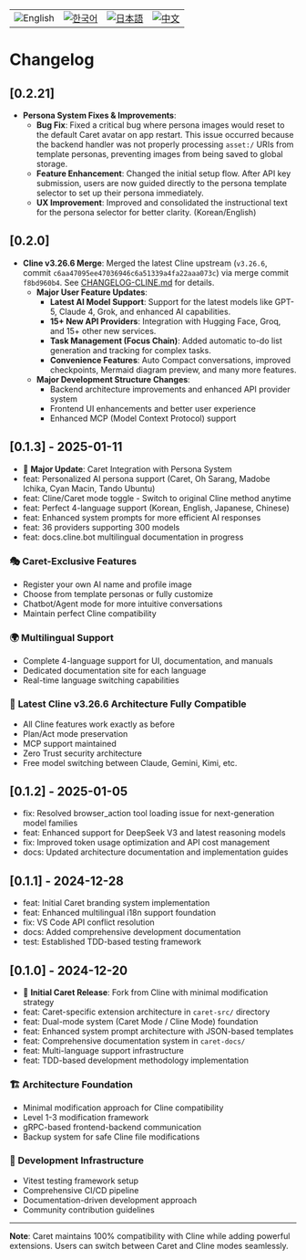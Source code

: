 <div align="center">
  <table>
    <tr>
      <td align="center">
        <img src="https://img.shields.io/badge/English-2563eb?style=for-the-badge&labelColor=1e40af" alt="English"/>
      </td>
      <td align="center">
        <a href="./caret-docs/ko/CHANGELOG.md">
          <img src="https://img.shields.io/badge/한국어-16a34a?style=for-the-badge&labelColor=15803d" alt="한국어"/>
        </a>
      </td>
      <td align="center">
        <a href="./caret-docs/ja/CHANGELOG.md">
          <img src="https://img.shields.io/badge/日本語-ea580c?style=for-the-badge&labelColor=c2410c" alt="日本語"/>
        </a>
      </td>
      <td align="center">
        <a href="./caret-docs/zh-cn/CHANGELOG.md">
          <img src="https://img.shields.io/badge/中文-dc2626?style=for-the-badge&labelColor=b91c1c" alt="中文"/>
        </a>
      </td>
    </tr>
  </table>
</div>

# Changelog

## [0.2.21]

- **Persona System Fixes & Improvements**:
  - **Bug Fix**: Fixed a critical bug where persona images would reset to the default Caret avatar on app restart. This issue occurred because the backend handler was not properly processing `asset:/` URIs from template personas, preventing images from being saved to global storage.
  - **Feature Enhancement**: Changed the initial setup flow. After API key submission, users are now guided directly to the persona template selector to set up their persona immediately.
  - **UX Improvement**: Improved and consolidated the instructional text for the persona selector for better clarity. (Korean/English)

## [0.2.0]

- **Cline v3.26.6 Merge**: Merged the latest Cline upstream (`v3.26.6`, commit `c6aa47095ee47036946c6a51339a4fa22aaa073c`) via merge commit `f8bd960b4`. See [CHANGELOG-CLINE.md](CHANGELOG-CLINE.md) for details.
  - **Major User Feature Updates**:
    - **Latest AI Model Support**: Support for the latest models like GPT-5, Claude 4, Grok, and enhanced AI capabilities.
    - **15+ New API Providers**: Integration with Hugging Face, Groq, and 15+ other new services.
    - **Task Management (Focus Chain)**: Added automatic to-do list generation and tracking for complex tasks.
    - **Convenience Features**: Auto Compact conversations, improved checkpoints, Mermaid diagram preview, and many more features.
  - **Major Development Structure Changes**:
    - Backend architecture improvements and enhanced API provider system
    - Frontend UI enhancements and better user experience
    - Enhanced MCP (Model Context Protocol) support

## [0.1.3] - 2025-01-11

- 🎉 **Major Update**: Caret Integration with Persona System
- feat: Personalized AI persona support (Caret, Oh Sarang, Madobe Ichika, Cyan Macin, Tando Ubuntu)
- feat: Cline/Caret mode toggle - Switch to original Cline method anytime
- feat: Perfect 4-language support (Korean, English, Japanese, Chinese)
- feat: Enhanced system prompts for more efficient AI responses
- feat: 36 providers supporting 300 models
- feat: docs.cline.bot multilingual documentation in progress

### 🎭 Caret-Exclusive Features
- Register your own AI name and profile image
- Choose from template personas or fully customize
- Chatbot/Agent mode for more intuitive conversations
- Maintain perfect Cline compatibility

### 🌍 Multilingual Support
- Complete 4-language support for UI, documentation, and manuals
- Dedicated documentation site for each language
- Real-time language switching capabilities

### 🚀 **Latest Cline v3.26.6 Architecture Fully Compatible**
- All Cline features work exactly as before
- Plan/Act mode preservation
- MCP support maintained
- Zero Trust security architecture
- Free model switching between Claude, Gemini, Kimi, etc.

## [0.1.2] - 2025-01-05

- fix: Resolved browser_action tool loading issue for next-generation model families
- feat: Enhanced support for DeepSeek V3 and latest reasoning models
- fix: Improved token usage optimization and API cost management
- docs: Updated architecture documentation and implementation guides

## [0.1.1] - 2024-12-28

- feat: Initial Caret branding system implementation
- feat: Enhanced multilingual i18n support foundation
- fix: VS Code API conflict resolution
- docs: Added comprehensive development documentation
- test: Established TDD-based testing framework

## [0.1.0] - 2024-12-20

- 🎉 **Initial Caret Release**: Fork from Cline with minimal modification strategy
- feat: Caret-specific extension architecture in `caret-src/` directory
- feat: Dual-mode system (Caret Mode / Cline Mode) foundation
- feat: Enhanced system prompt architecture with JSON-based templates
- feat: Comprehensive documentation system in `caret-docs/`
- feat: Multi-language support infrastructure
- feat: TDD-based development methodology implementation

### 🏗️ Architecture Foundation
- Minimal modification approach for Cline compatibility
- Level 1-3 modification framework
- gRPC-based frontend-backend communication
- Backup system for safe Cline file modifications

### 🧪 Development Infrastructure  
- Vitest testing framework setup
- Comprehensive CI/CD pipeline
- Documentation-driven development approach
- Community contribution guidelines

---

**Note**: Caret maintains 100% compatibility with Cline while adding powerful extensions. Users can switch between Caret and Cline modes seamlessly.
